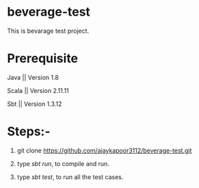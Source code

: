 # beverage-test
This is bevarage test project.
# Prerequisite
Java || Version 1.8 

Scala || Version 2.11.11

Sbt || Version 1.3.12

# Steps:-

1. git clone https://github.com/ajaykapoor3112/beverage-test.git

2. type *sbt run*, to compile and run.

3. type *sbt test*, to run all the test cases.
